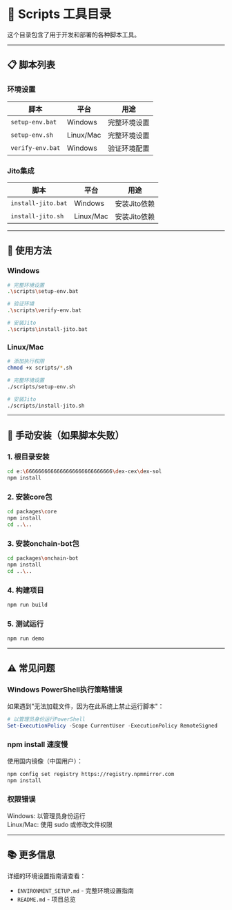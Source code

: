 # 🔧 Scripts 工具目录

这个目录包含了用于开发和部署的各种脚本工具。

---

## 📋 脚本列表

### 环境设置

| 脚本 | 平台 | 用途 |
|------|------|------|
| `setup-env.bat` | Windows | 完整环境设置 |
| `setup-env.sh` | Linux/Mac | 完整环境设置 |
| `verify-env.bat` | Windows | 验证环境配置 |

### Jito集成

| 脚本 | 平台 | 用途 |
|------|------|------|
| `install-jito.bat` | Windows | 安装Jito依赖 |
| `install-jito.sh` | Linux/Mac | 安装Jito依赖 |

---

## 🚀 使用方法

### Windows

```bash
# 完整环境设置
.\scripts\setup-env.bat

# 验证环境
.\scripts\verify-env.bat

# 安装Jito
.\scripts\install-jito.bat
```

### Linux/Mac

```bash
# 添加执行权限
chmod +x scripts/*.sh

# 完整环境设置
./scripts/setup-env.sh

# 安装Jito
./scripts/install-jito.sh
```

---

## 📝 手动安装（如果脚本失败）

### 1. 根目录安装

```bash
cd e:\6666666666666666666666666666\dex-cex\dex-sol
npm install
```

### 2. 安装core包

```bash
cd packages\core
npm install
cd ..\..
```

### 3. 安装onchain-bot包

```bash
cd packages\onchain-bot
npm install
cd ..\..
```

### 4. 构建项目

```bash
npm run build
```

### 5. 测试运行

```bash
npm run demo
```

---

## ⚠️ 常见问题

### Windows PowerShell执行策略错误

如果遇到"无法加载文件，因为在此系统上禁止运行脚本"：

```powershell
# 以管理员身份运行PowerShell
Set-ExecutionPolicy -Scope CurrentUser -ExecutionPolicy RemoteSigned
```

### npm install 速度慢

使用国内镜像（中国用户）：

```bash
npm config set registry https://registry.npmmirror.com
npm install
```

### 权限错误

Windows: 以管理员身份运行  
Linux/Mac: 使用 sudo 或修改文件权限

---

## 📚 更多信息

详细的环境设置指南请查看：
- `ENVIRONMENT_SETUP.md` - 完整环境设置指南
- `README.md` - 项目总览
